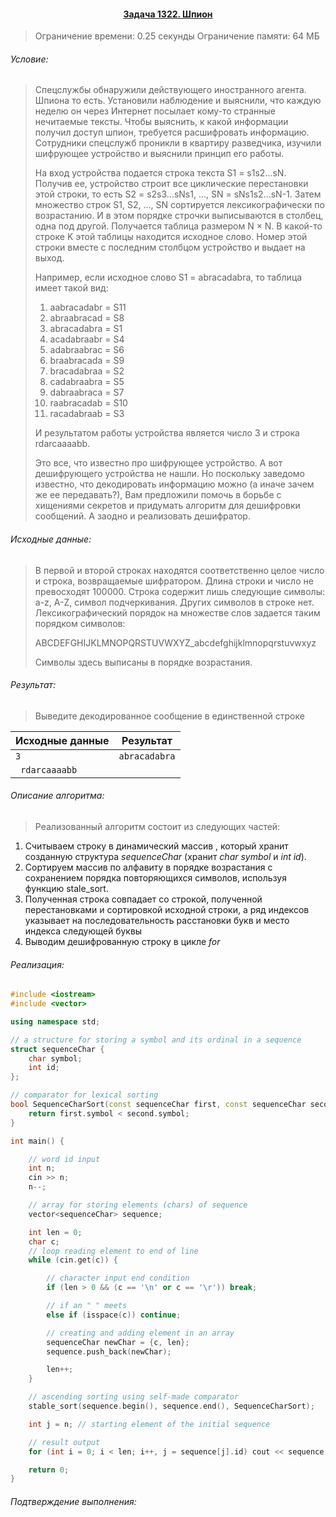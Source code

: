 #### <div align="center"> [Задача 1322. Шпион](https://acm.timus.ru/problem.aspx?space=1&num=1322) </div>

>Ограничение времени: 0.25 секунды
>Ограничение памяти: 64 МБ

###### Условие:

> Спецслужбы обнаружили действующего иностранного агента. Шпиона то есть. Установили наблюдение и выяснили, что каждую неделю он через Интернет посылает кому-то странные нечитаемые тексты. Чтобы выяснить, к какой информации получил доступ шпион, требуется расшифровать информацию. Сотрудники спецслужб проникли в квартиру разведчика, изучили шифрующее устройство и выяснили принцип его работы.
>
> На вход устройства подается строка текста S1 = s1s2...sN. Получив ее, устройство строит все циклические перестановки этой строки, то есть S2 = s2s3...sNs1, ..., SN = sNs1s2...sN-1. Затем множество строк S1, S2, ..., SN сортируется лексикографически по возрастанию. И в этом порядке строчки выписываются в столбец, одна под другой. Получается таблица размером N × N. В какой-то строке K этой таблицы находится исходное слово. Номер этой строки вместе с последним столбцом устройство и выдает на выход.
>
> Например, если исходное слово S1 = abracadabra, то таблица имеет такой вид:
>
> 1. aabracadabr = S11
> 2. abraabracad = S8
> 3. abracadabra = S1
> 4. acadabraabr = S4
> 5. adabraabrac = S6
> 6. braabracada = S9
> 7. bracadabraa = S2
> 8. cadabraabra = S5
> 9. dabraabraca = S7
> 10. raabracadab = S10
> 11. racadabraab = S3
>
> И результатом работы устройства является число 3 и строка rdarcaaaabb.
>
> Это все, что известно про шифрующее устройство. А вот дешифрующего устройства не нашли. Но поскольку заведомо известно, что декодировать информацию можно (а иначе зачем же ее передавать?), Вам предложили помочь в борьбе с хищениями секретов и придумать алгоритм для дешифровки сообщений. А заодно и реализовать дешифратор.

###### Исходные данные:

> В первой и второй строках находятся соответственно целое число и строка, возвращаемые шифратором. Длина строки и число не превосходят 100000. Строка содержит лишь следующие символы: a-z, A-Z, символ подчеркивания. Других символов в строке нет. Лексикографический порядок на множестве слов задается таким порядком символов:
>
> ABCDEFGHIJKLMNOPQRSTUVWXYZ_abcdefghijklmnopqrstuvwxyz
>
> Символы здесь выписаны в порядке возрастания.

###### Результат:

> Выведите декодированное сообщение в единственной строке
>

| Исходные данные | Результат     |
|-----------------|---------------|
| `3 `            | `abracadabra` |
| ` rdarcaaaabb`  |               |

###### Описание алгоритма:

> Реализованный алгоритм состоит из следующих частей:
1. Считываем строку в динамический массив *<vector>*, который хранит созданную структура *sequenceChar* (хранит *char symbol* и *int id*).  
2. Сортируем массив по алфавиту в порядке возрастания с сохранением порядка повторяющихся символов, используя функцию stale_sort.
3. Полученная строка совпадает со строкой, полученной перестановками и сортировкой исходной строки, а ряд индексов указывает на последовательность расстановки букв и место индекса следующей буквы
4. Выводим дешифрованную строку в цикле *for*

###### Реализация:

```cpp
#include <iostream>
#include <vector>

using namespace std;

// a structure for storing a symbol and its ordinal in a sequence
struct sequenceChar {
    char symbol;
    int id;
};

// comparator for lexical sorting
bool SequenceCharSort(const sequenceChar first, const sequenceChar second) {
    return first.symbol < second.symbol;
}

int main() {

    // word id input
    int n;
    cin >> n;
    n--;

    // array for storing elements (chars) of sequence
    vector<sequenceChar> sequence;

    int len = 0;
    char c;
    // loop reading element to end of line
    while (cin.get(c)) {

        // character input end condition
        if (len > 0 && (c == '\n' or c == '\r')) break;

        // if an " " meets
        else if (isspace(c)) continue;

        // creating and adding element in an array
        sequenceChar newChar = {c, len};
        sequence.push_back(newChar);

        len++;
    }

    // ascending sorting using self-made comparator
    stable_sort(sequence.begin(), sequence.end(), SequenceCharSort);

    int j = n; // starting element of the initial sequence

    // result output
    for (int i = 0; i < len; i++, j = sequence[j].id) cout << sequence[j].symbol;

    return 0;
}
```

###### Подтверждение выполнения:
